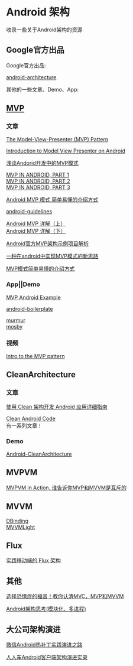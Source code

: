 # Android 架构

收录一些关于Android架构的资源  

## Google官方出品

Google官方出品:  

[android-architecture](https://github.com/googlesamples/android-architecture)


其他的一些文章、Demo、App:  

## [MVP](https://en.wikipedia.org/wiki/Model%E2%80%93view%E2%80%93presenter)

### 文章

[The Model-View-Presenter (MVP) Pattern](https://msdn.microsoft.com/en-us/library/ff649571.aspx)  

[Introduction to Model View Presenter on Android](http://konmik.com/post/introduction_to_model_view_presenter_on_android/)

[浅谈Andorid开发中的MVP模式](http://www.jcodecraeer.com/a/anzhuokaifa/androidkaifa/2016/0225/3994.html)  

[MVP IN ANDROID, PART 1](http://www.tinmegali.com/en/model-view-presenter-android-part-1/)  
[MVP IN ANDROID, PART 2](http://www.tinmegali.com/en/model-view-presenter-mvp-in-android-part-2/)  
[MVP IN ANDROID, PART 3](http://www.tinmegali.com/en/)    

[Android MVP 模式 简单易懂的介绍方式](http://zhuanlan.zhihu.com/p/20312610)

[android-guidelines](https://github.com/ribot/android-guidelines/blob/master/architecture_guidelines/android_architecture.md)

[Android MVP 详解（上）](http://www.jianshu.com/p/9a6845b26856)  
[Android MVP 详解（下）](http://www.jianshu.com/p/0590f530c617)

[Android官方MVP架构示例项目解析](http://mp.weixin.qq.com/s?__biz=MzA3ODg4MDk0Ng==&mid=403539764&idx=1&sn=d30d89e6848a8e13d4da0f5639100e5f&scene=0)  

[一种在android中实现MVP模式的新思路](https://github.com/hehonghui/android-tech-frontier/tree/master/androidweekly/%E4%B8%80%E7%A7%8D%E5%9C%A8android%E4%B8%AD%E5%AE%9E%E7%8E%B0MVP%E6%A8%A1%E5%BC%8F%E7%9A%84%E6%96%B0%E6%80%9D%E8%B7%AF)

[MVP模式简单易懂的介绍方式](http://kaedea.com/2015/10/11/android-mvp-pattern/)  

### App||Demo

[MVP Android Example](https://github.com/antoniolg/androidmvp)

[android-boilerplate](https://github.com/ribot/android-boilerplate)  

[murmur](https://github.com/nekocode/murmur)  
[mosby
](https://github.com/sockeqwe/mosby)    

### 视频

[Intro to the MVP pattern](https://www.youtube.com/watch?v=ZWYOy8E4jWo)

## CleanArchitecture

### 文章

[使用 Clean 架构开发 Android 应用详细指南](http://gold.xitu.io/entry/56d69ef2df0eea0051fd422e?utm_source=leopost&utm_medium=20160306&utm_campaign=weibo)

[Clean Android Code](https://medium.com/android-news/clean-android-code-navigation-ui-27e5ea87f8d5#.i049eihq8)  
有一系列文章！ 

### Demo
[Android-CleanArchitecture](https://github.com/android10/Android-CleanArchitecture)  


## MVPVM

[MVPVM in Action, 谁告诉你MVP和MVVM是互斥的](http://blog.zhaiyifan.cn/2016/03/16/android-new-project-from-0-p3/)  


## MVVM  

[DBinding](https://github.com/tianzhijiexian/DBinding)    
[MVVMLight](https://github.com/Kelin-Hong/MVVMLight)  

## Flux

[实践移动端的 Flux 架构](http://www.wangchenlong.org/2016/03/12/1602/apply-flux-architecture/)


## 其他

[选择恐惧症的福音！教你认清MVC，MVP和MVVM](http://zjutkz.net/2016/04/13/%E9%80%89%E6%8B%A9%E6%81%90%E6%83%A7%E7%97%87%E7%9A%84%E7%A6%8F%E9%9F%B3%EF%BC%81%E6%95%99%E4%BD%A0%E8%AE%A4%E6%B8%85MVC%EF%BC%8CMVP%E5%92%8CMVVM/)

[Android架构思考(模块化、多进程)](http://blog.spinytech.com/2016/12/28/android_modularization/)

## 大公司架构演进

[微信Android热补丁实践演进之路](http://mp.weixin.qq.com/s?__biz=MzAwNDY1ODY2OQ==&mid=2649286306&idx=1&sn=d6b2865e033a99de60b2d4314c6e0a25&scene=0#wechat_redirect)

[人人车Android客户端架构演进实录](http://mp.weixin.qq.com/s/lqkqNv7BW2F7dPKOTzlxQw?)
